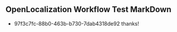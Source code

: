 ## OpenLocalization Workflow Test MarkDown
* 97f3c7fc-88b0-463b-b730-7dab4318de92 
thanks!<!--HONumber=Mar16_HO3-->
